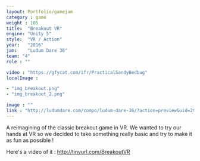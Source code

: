 ```yaml
---
layout: Portfolio/gamejam
category : game
weight : 105
title:  "Breakout VR"
engine: "Unity 5"
style:  "VR / Action"
year:   "2016"
jam:    "Ludum Dare 36"
team: "4"
role : ""

video : "https://gfycat.com/ifr/PracticalSandyBedbug"
localImage : 

- "img_breakout.png"
- "img_breakout_2.png"

image : ""
link : "http://ludumdare.com/compo/ludum-dare-36/?action=preview&uid=29314"
---
```

A reimagining of the classic breakout game in VR. We wanted to try our hands at VR so we decided to take something really basic and try to make it as fun as possible !

Here's a video of it : http://tinyurl.com/BreakoutVR